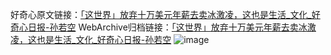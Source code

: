 好奇心原文链接：[「这世界」放弃十万美元年薪去卖冰激凌，这也是生活_文化_好奇心日报-孙若空](https://www.qdaily.com/articles/9140.html)
WebArchive归档链接：[「这世界」放弃十万美元年薪去卖冰激凌，这也是生活_文化_好奇心日报-孙若空](http://web.archive.org/web/20190623153852/https://www.qdaily.com/articles/9140.html)
![image](http://ww3.sinaimg.cn/large/007d5XDply1g3ve7ee49kj30u04bj7wh)
